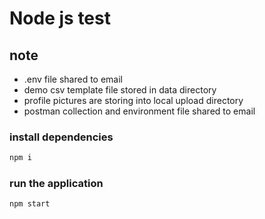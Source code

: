 # Node js test

## note
- .env file shared to email
- demo csv template file stored in data directory
- profile pictures are storing into local upload directory
- postman collection and environment file shared to email

### install dependencies
```bash
npm i
```

### run the application
```bash
npm start
```